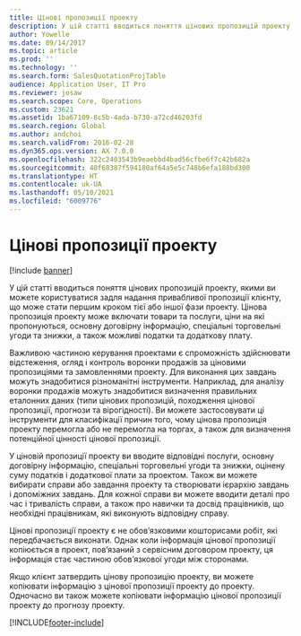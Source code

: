 ```yaml
---
title: Цінові пропозиції проекту
description: У цій статті вводиться поняття цінових пропозицій проекту, якими ви можете користуватися задля надання привабливої пропозиції клієнту, що може стати першим кроком тієї або іншої фази проекту. Цінова пропозиція проекту може включати товари та послуги, ціни на які пропонуються, основну договірну інформацію, спеціальні торговельні угоди та знижки, а також можливі податки та додаткову плату.
author: Yowelle
ms.date: 09/14/2017
ms.topic: article
ms.prod: ''
ms.technology: ''
ms.search.form: SalesQuotationProjTable
audience: Application User, IT Pro
ms.reviewer: josaw
ms.search.scope: Core, Operations
ms.custom: 23621
ms.assetid: 1ba67109-8c5b-4ada-b730-a72cd46203fd
ms.search.region: Global
ms.author: andchoi
ms.search.validFrom: 2016-02-28
ms.dyn365.ops.version: AX 7.0.0
ms.openlocfilehash: 322c2403543b9eaebbd4bad56cfbe6f7c42b682a
ms.sourcegitcommit: 40f68387f594180af64a5e5c748b6efa188bd300
ms.translationtype: HT
ms.contentlocale: uk-UA
ms.lasthandoff: 05/10/2021
ms.locfileid: "6009776"
---
```

# <a name="project-quotations"></a>Цінові пропозиції проекту

[!include [banner](../includes/banner.md)]

У цій статті вводиться поняття цінових пропозицій проекту, якими ви можете користуватися задля надання привабливої пропозиції клієнту, що може стати першим кроком тієї або іншої фази проекту. Цінова пропозиція проекту може включати товари та послуги, ціни на які пропонуються, основну договірну інформацію, спеціальні торговельні угоди та знижки, а також можливі податки та додаткову плату. 

Важливою частиною керування проектами є спроможність здійснювати відстеження, огляд і контроль воронки продажів за ціновими пропозиціями та замовленнями проекту. Для виконання цих завдань можуть знадобитися різноманітні інструменти. Наприклад, для аналізу воронки продажів можуть знадобитися визначення правильних еталонних даних (типи цінових пропозицій, походження цінової пропозиції, прогнози та вірогідності). Ви можете застосовувати ці інструменти для класифікації причин того, чому цінова пропозиція проекту перемогла або не перемогла на торгах, а також для визначення потенційної цінності цінової пропозиції. 

У ціновій пропозиції проекту ви вводите відповідні послуги, основну договірну інформацію, спеціальні торговельні угоди та знижки, оцінену суму податків і додаткової плати за проектом. Також ви можете вибирати справи або завдання проекту та створювати ієрархію завдань і допоміжних завдань. Для кожної справи ви можете вводити деталі про час і тривалість справи, а також про навички та досвід працівників, що необхідні працівникам, які виконують відповідну справу. 

Цінові пропозиції проекту є не обов’язковими кошторисами робіт, які передбачається виконати. Однак коли інформація цінової пропозиції копіюється в проект, пов’язаний з сервісним договором проекту, ця інформація стає частиною обов’язкової угоди між сторонами. 

Якщо клієнт затвердить цінову пропозицію проекту, ви можете копіювати інформацію з цінової пропозиції проекту до проекту. Одночасно ви також можете копіювати інформацію цінової пропозиції проекту до прогнозу проекту.





[!INCLUDE[footer-include](../includes/footer-banner.md)]